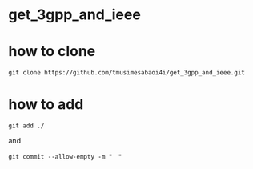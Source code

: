 # get_3gpp_and_ieee

# how to clone

```
git clone https://github.com/tmusimesabaoi4i/get_3gpp_and_ieee.git
```

# how to add

```
git add ./
```

and

```
git commit --allow-empty -m "　"
```